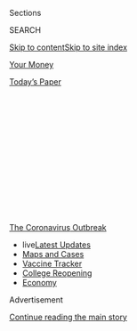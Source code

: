 <div id="app">

<div>

<div>

<div>

<div class="NYTAppHideMasthead css-1q2w90k e1suatyy0">

<div class="section css-ui9rw0 e1suatyy2">

<div class="css-eph4ug er09x8g0">

<div class="css-6n7j50">

</div>

<span class="css-1dv1kvn">Sections</span>

<div class="css-10488qs">

<span class="css-1dv1kvn">SEARCH</span>

</div>

[Skip to content](#site-content)[Skip to site index](#site-index)

</div>

<div id="masthead-section-label" class="css-1wr3we4 eaxe0e00">

[Your
Money](https://www.nytimes.com/section/your-money)

</div>

<div class="css-10698na e1huz5gh0">

</div>

</div>

<div id="masthead-bar-one" class="section hasLinks css-15hmgas e1csuq9d3">

<div class="css-uqyvli e1csuq9d0">

</div>

<div class="css-1uqjmks e1csuq9d1">

</div>

<div class="css-9e9ivx">

[](https://myaccount.nytimes.com/auth/login?response_type=cookie&client_id=vi)

</div>

<div class="css-1bvtpon e1csuq9d2">

[Today’s
Paper](https://www.nytimes.com/section/todayspaper)

</div>

</div>

</div>

</div>

<div data-aria-hidden="false">

<div id="site-content" data-role="main">

<div>

<div class="css-1aor85t" style="opacity:0.000000001;z-index:-1;visibility:hidden">

<div class="css-1hqnpie">

<div class="css-epjblv">

<span class="css-17xtcya">[Your
Money](/section/your-money)</span><span class="css-x15j1o">|</span><span class="css-fwqvlz">Your
Money: A Hub for Help During the Coronavirus
Crisis</span>

</div>

<div class="css-k008qs">

<div class="css-1iwv8en">

<span class="css-18z7m18"></span>

<div>

</div>

</div>

<span class="css-1n6z4y">https://nyti.ms/33vnSBV</span>

<div class="css-1705lsu">

<div class="css-4xjgmj">

<div class="css-4skfbu" data-role="toolbar" data-aria-label="Social Media Share buttons, Save button, and Comments Panel with current comment count" data-testid="share-tools">

  - 
  - 
  - 
  - 
    
    <div class="css-6n7j50">
    
    </div>

  - 

</div>

</div>

</div>

</div>

</div>

</div>

<div id="NYT_TOP_BANNER_REGION" class="css-13pd83m">

<div>

<div id="styln-prism-menu-1592847958612" class="section interactive-content interactive-size-medium css-1edisqu">

<div class="css-17ih8de interactive-body">

<div id="scroll-container" class="css-1gj85ro">

[<span class="styln-title-wrap"><span class="css-1pje3qr">The
Coronavirus</span><span class="css-1pje3qr">
Outbreak</span></span>](https://www.nytimes.com/news-event/coronavirus?action=click&pgtype=Article&state=default&region=TOP_BANNER&context=storylines_menu)

  - <span class="css-kqxiym" data-emphasize="true">live</span>[Latest
    Updates](https://www.nytimes.com/2020/08/04/world/coronavirus-cases.html?action=click&pgtype=Article&state=default&region=TOP_BANNER&context=storylines_menu)
  - [Maps and
    Cases](https://www.nytimes.com/interactive/2020/us/coronavirus-us-cases.html?action=click&pgtype=Article&state=default&region=TOP_BANNER&context=storylines_menu)
  - [Vaccine
    Tracker](https://www.nytimes.com/interactive/2020/science/coronavirus-vaccine-tracker.html?action=click&pgtype=Article&state=default&region=TOP_BANNER&context=storylines_menu)
  - [College
    Reopening](https://www.nytimes.com/2020/08/02/us/covid-college-reopening.html?action=click&pgtype=Article&state=default&region=TOP_BANNER&context=storylines_menu)
  - [Economy](https://www.nytimes.com/live/2020/08/04/business/stock-market-today-coronavirus?action=click&pgtype=Article&state=default&region=TOP_BANNER&context=storylines_menu)

</div>

</div>

</div>

</div>

</div>

<div id="top-wrapper" class="css-1sy8kpn">

<div id="top-slug" class="css-l9onyx">

Advertisement

</div>

[Continue reading the main
story](#after-top)

<div class="ad top-wrapper" style="text-align:center;height:100%;display:block;min-height:250px">

<div id="top" class="place-ad" data-position="top" data-size-key="top">

</div>

</div>

<div id="after-top">

</div>

</div>

<div id="sponsor-wrapper" class="css-1hyfx7x">

<div id="sponsor-slug" class="css-19vbshk">

Supported by

</div>

[Continue reading the main
story](#after-sponsor)

<div id="sponsor" class="ad sponsor-wrapper" style="text-align:center;height:100%;display:block">

</div>

<div id="after-sponsor">

</div>

</div>

<div class="css-14oxmzc edomiq20">

<span>Updated </span>

<div class="css-ki347z">

<span class="css-1656jku">Aug. 4, 2020, 9:06 a.m.
ET</span><span class="css-xwx5dt"></span>

</div>

<span class="css-1dv1kvn" data-aria-live="polite">Aug. 4, 2020, 9:06
a.m. ET</span>

</div>

<div class="css-1vkm6nb ehdk2mb0">

# Your Money: A Hub for Help During the Coronavirus Crisis

</div>

<div class="css-18e8msd">

<div class="css-1ijkfeb epjyd6m0">

<div class="css-1txwxcy ey68jwv0" data-aria-hidden="true">

[![Ron
Lieber](https://static01.nyt.com/images/2018/10/22/multimedia/author-ron-lieber/author-ron-lieber-thumbLarge.png
"Ron Lieber")](https://www.nytimes.com/by/ron-lieber)[![Tara Siegel
Bernard](https://static01.nyt.com/images/2019/01/18/multimedia/author-tara-siegel-bernard/author-tara-siegel-bernard-thumbLarge.png
"Tara Siegel Bernard")](https://www.nytimes.com/by/tara-siegel-bernard)

</div>

<div class="css-1baulvz">

By [<span class="css-1baulvz" itemprop="name">Ron
Lieber</span>](https://www.nytimes.com/by/ron-lieber) and
[<span class="css-1baulvz last-byline" itemprop="name">Tara Siegel
Bernard</span>](https://www.nytimes.com/by/tara-siegel-bernard)

</div>

</div>

</div>

<div class="section meteredContent css-1r7ky0e" name="articleBody" itemprop="articleBody">

<div class="css-79elbk" data-testid="photoviewer-wrapper">

<div class="css-z3e15g" data-testid="photoviewer-wrapper-hidden">

</div>

<div class="css-1a48zt4 ehw59r15" data-testid="photoviewer-children">

![<span class="css-cnj6d5 e1z0qqy90" itemprop="copyrightHolder"><span class="css-1ly73wi e1tej78p0">Credit...</span><span>Robert
Neubecker</span></span>](https://static01.nyt.com/images/2020/03/22/business/18virus-hub/18virus-hub-articleLarge.jpg?quality=75&auto=webp&disable=upscale)

</div>

</div>

<div class="css-1fanzo5 StoryBodyCompanionColumn">

<div class="css-53u6y8">

We’re here to help.

The pandemic has put millions of people out of work, forced painful
sacrifices and put many in the position of needing help they never
imagined would be necessary. We assembled this guide to connect you with
information about government benefits, free services and financial
strategies to get you through this crisis.

If you have a question that we have not answered about different kinds
of relief, please write to <hubforhelp@nytimes.com>. Ron and Tara will
read every message.

</div>

</div>

<div class="css-19qgada">

### Jump to information about:

  - [Unemployment Insurance](#link-2f8736c0)
  - [Paid Sick Leave and Family Leave](#link-4ccc30a7)
  - [Food Assistance](#link-3c2140bc)
  - [Mortgage Relief](#link-39bfe27a)
  - [Rent Relief](#link-1da1a7c4)
  - [Health Insurance](#link-74e96196)
  - [Credit Cards and Auto Loans](#link-75bcf9dc)
  - [Mental Health](#link-49737032)
  - [More Helpful Advice](#link-16f012f2)

</div>

<div>

</div>

<div class="css-1fanzo5 StoryBodyCompanionColumn">

<div class="css-53u6y8">

## Unemployment Insurance

A giant pandemic [relief
package](https://www.nytimes.com/2020/03/27/world/coronavirus-live-news-updates.html#link-1900f91a)
made significant — but temporary — changes to the way the unemployment
insurance system works. These changes expand the kinds of workers who
are eligible for unemployment, extend the amount of time people can
receive benefits and increase the amount people can receive.

</div>

</div>

<div class="css-1fanzo5 StoryBodyCompanionColumn">

<div class="css-53u6y8">

**Who is eligible?** The state programs that make up the unemployment
system now cover far more people than usual, including self-employed
people and part-time workers. Those who are unemployed, are partly
unemployed or cannot work for a wide variety of coronavirus-related
reasons will be more likely to receive benefits — and you don’t
necessarily need to lose your job to qualify. For example, if you’re
quarantined or have been furloughed — that is, you’re not being paid but
expect to return to your job eventually — you may be eligible.

**How much will someone get?** States set many of their own rules,
including for benefit amounts, which are generally calculated as a
percentage of your income over the past year, up to a certain maximum.
Some states are more generous than others, but unemployment typically
replaces roughly 45 percent of your lost income.

Whatever your benefit amount, the CARES Act also provides a temporary
increase of [$600
weekly](https://www.nytimes.com/interactive/2020/04/23/business/economy/unemployment-benefits-stimulus-coronavirus.html),
but only through July 31.

**How long will it last?** Benefits could last nine months or more,
through a combination of state and federal programs. But the details
depend on your state.

</div>

</div>

<div class="css-1fanzo5 StoryBodyCompanionColumn">

<div class="css-53u6y8">

Most states pay benefits for 26 weeks, though some offer less. After
that, federal legislation extends benefits by another 13 weeks. (Here’s
a [helpful illustration](https://labor.ny.gov/ui/cares-act.shtm) that
breaks down how the program works in New York State.)

In periods of high unemployment, your state may also offer its own
extended benefit program. Extended benefits usually last for half the
length of the state’s standard benefit period.

**What else should I know?** Being eligible for benefits doesn’t mean
the process is easy.

Many states administering these benefits are relying on [archaic
systems](https://www.nytimes.com/2020/04/17/nyregion/coronavirus-pandemic-unemployment-assistance-ny-delays.html),
which have been overwhelmed by the influx of claims. That has left [many
people](https://www.nytimes.com/2020/04/23/us/florida-coronavirus-unemployment.html)
[beyond
frustrated](https://www.nytimes.com/2020/05/08/nyregion/unemployment-benefits-ny-coronavirus.html)
because they were locked out, unable to submit applications or wondering
if and when a check would ever arrive. If you’re still encountering
difficulty, try contacting your elected state and federal
representatives for help. [Legal
Aid](https://www.americanbar.org/groups/legal_services/flh-home/flh-free-legal-help/)
is another good resource for lower-income households.

</div>

</div>

<div>

</div>

<div class="css-1fanzo5 StoryBodyCompanionColumn">

<div class="css-53u6y8">

## Paid Sick Leave and Family Leave

The CARES Act gives many American workers paid leave if they need to
take time off because of the outbreak, but [there are a lot of
exceptions,](https://www.nytimes.com/2020/03/14/opinion/coronavirus-pelosi-sick-leave.html)
and how the benefits work depends on your
[circumstances](https://www.nytimes.com/2020/05/08/upshot/virus-paid-leave-pandemic.html).

**Who is eligible?** Most workers at small and midsize companies, as
well as government employees. And that includes part-time workers.

**How much will they receive?** Eligible employees get two weeks of paid
sick leave if they are ill or seeking care, as long as they’ve been
employed at least 30 days. They can receive their full pay, up to $511 a
day.

</div>

</div>

<div class="css-1fanzo5 StoryBodyCompanionColumn">

<div class="css-53u6y8">

Some workers can also get 12 weeks of paid leave to care for children
whose schools are closed, or whose child care provider is unavailable
because of the outbreak, but fewer workers qualify for this type of
leave. They can receive two-thirds of their usual pay, up to $200 a day.

Part-time workers will be paid the amount they typically earn in a
two-week period, up to the daily limits. People who are self-employed —
including gig workers like Uber drivers and Instacart shoppers — can
also receive paid leave, but they must calculate their average daily
income and claim it as a tax credit.

**Who is left out?** Employers with fewer than 50 workers can [deny
workers the child-care
leave](https://www.nytimes.com/2020/04/02/us/politics/coronavirus-paid-leave.html)
(but not the sick leave) if it would be hard on their businesses, and
companies with more than 500 employees are excluded from the rules
entirely. [Many workers at big
businesses](https://www.bls.gov/ncs/ebs/benefits/2019/ownership/private/table31a.pdf)
already have paid sick leave, but their employers’ low-wage workers are
the least likely to be covered. The New America Foundation has published
[a detailed
list](https://www.newamerica.org/better-life-lab/reports/which-companies-still-arent-offering-paid-sick-days/)
of large employers (mostly consumer-facing companies like retailers,
restaurant chains and hotels) and their policies.

**How long do benefits last?** These changes aren’t permanent — the
leave law expires Dec. 31. You can find out more from the Department of
Labor, which has posted a [fact sheet for
workers](https://www.dol.gov/agencies/whd/pandemic/ffcra-employee-paid-leave)
and a [Q\&A](https://www.dol.gov/agencies/whd/pandemic/ffcra-questions).

</div>

</div>

<div>

</div>

<div class="css-1fanzo5 StoryBodyCompanionColumn">

<div class="css-53u6y8">

## Food Assistance

If you are experiencing food insecurity for the first time, you’re not
alone. If you’ve never used a food pantry, it might help to read [a
few](https://medium.com/wake-up-call/i-went-to-the-food-bank-for-the-first-time-37450c89b959)
[dispatches](https://workingclassstudies.wordpress.com/2011/12/05/a-visit-to-the-food-pantry/)
[from
others](https://www.npr.org/sections/thesalt/2019/06/30/735881297/opinion-being-hungry-in-america-is-hard-work-food-banks-need-your-help)
who started getting groceries at local food banks. Here’s a list of
[myths](https://solvehungertoday.org/blog/visiting-food-pantry-myths-facts/)
about food pantries and
[tips](https://extension.sdstate.edu/tips-visiting-food-pantry) for
visiting them. To find your nearest food pantry, start with the map
[here](https://ampleharvest.org/find-pantry/).

Many people who experience even a temporary loss of income can become
eligible for food stamps but do not realize it. The formal name for the
program is Supplemental Nutrition Assistance Program, or SNAP, and
eligibility may vary by state. Here’s [Ron’s
column](https://www.nytimes.com/2020/07/17/your-money/food-stamps-coronavirus.html)
explaining how the system works.

</div>

</div>

<div class="css-1fanzo5 StoryBodyCompanionColumn">

<div class="css-53u6y8">

The federal F.A.Q. about SNAP eligibility is
[here](https://www.fns.usda.gov/snap/recipient/eligibility), and you can
learn more about your state’s rules via [this
map](https://www.fns.usda.gov/snap/state-directory). As Tara noted in a
recent
[article](https://www.nytimes.com/2020/05/01/your-money/food-stamps-snap-coronavirus.html),
it isn’t always possible to use SNAP benefits when buying groceries
online.

## Mortgage Relief

[Millions of
homeowners](https://www.nytimes.com/2020/05/15/business/coronavirus-mortgage-relief.html)
have pressed the pause button on their mortgage payments, a form of
relief extended by the CARES Act. Not all homeowners are covered under
the new law, however, and many borrowers seeking relief have been given
inaccurate information. Here’s what you need to know.

**Who is covered by the law?** Homeowners with mortgages backed by the
federal government are permitted to [temporarily suspend their
payments](https://www.fhfa.gov/Homeownersbuyer/MortgageAssistance/Pages/Coronavirus-Assistance-Information.aspx),
a process called forbearance, for up to a year. This covers about 70
percent of mortgage holders and includes loans backed by Fannie Mae or
Freddie Mac, loans insured by the Federal Housing Administration (known
as F.H.A. loans) and those guaranteed by the Department of Veterans
Affairs and the Department of Agriculture.

About 30 percent of mortgage holders have loans owned by banks or other
private investors. They are not covered by the new law, but many of
these homeowners have received similar relief, often granted in
three-month increments.

**Who controls my mortgage?** You can search your address on
[various](https://www.consumerfinance.gov/ask-cfpb/how-can-i-tell-who-owns-my-mortgage-en-214/)
[government
websites](https://www.makinghomeaffordable.gov/get-answers/Pages/get-answers-find-out-mortgage.aspx).

**What happens after forbearance?** You must make up for the payments
you skip. The process will vary depending on your personal circumstances
— and who owns your loan.

If you have a federally backed loan, your servicer should present you
with several ways to become current on your mortgage — and none of them
require you to immediately pay the money back in a lump sum (although
you can if you want to). If you can afford to resume your regular
payments, you may pay the money back over several months, for example,
or settle up when the home is sold, refinanced or when the mortgage term
is up.

People who still cannot afford to make their mortgage payments after the
forbearance period expires will probably have to lower their monthly
payment by modifying their loan, a more formal process that will require
an application.

</div>

</div>

<div class="css-1fanzo5 StoryBodyCompanionColumn">

<div class="css-53u6y8">

For mortgage holders with loans owned by banks or private investors,
[the
options](https://www.nytimes.com/2020/05/15/business/coronavirus-mortgage-relief.html)
aren’t always as clear or as accommodating.

**What about foreclosure?** Federal housing officials [recently
extended](https://www.fhfa.gov/Media/PublicAffairs/Pages/FHFA-Extends-Foreclosure-and-Eviction-Moratorium-6172020.aspx)
a nationwide eviction and foreclosure moratorium for borrowers with
loans backed by Fannie Mae, Freddie Mac and the F.H.A. This includes
foreclosures that are already in progress.

**Where can I get assistance?** If you don’t feel like you are being
treated fairly — or are simply overwhelmed by the process — it might
help to [find a housing
counselor](https://apps.hud.gov/offices/hsg/sfh/hcc/hcs.cfm). For more
information, check out our short [resource guide
here](https://www.nytimes.com/2020/05/15/business/covid-mortgage-forbearance.html).

## Rent Relief

While rent payments nationwide [have not
yet](https://www.nytimes.com/2020/05/31/business/economy/coronavirus-rent-landlords-tenants.html)
fallen precipitously, every person who can’t pay is in crisis, and fear
remains high that more
[trouble](https://www.nytimes.com/2020/05/27/us/coronavirus-evictions-renters.html?action=click&module=RelatedLinks&pgtype=Article)
is coming.

**Where can I get help?** ** Here’s Ron’s
[column](https://www.nytimes.com/2020/07/11/your-money/coronavirus-eviction-prevention-renters-landlord.html)
on how to prevent your own eviction, and it includes a number of links
with plenty of detail.

If your landlord won’t give you a break and you want to see what legal
options you might have, you can search for a low or no-cost legal
assistance office near you via the Legal Services Corporation’s
[map](https://www.lsc.gov/what-legal-aid/find-legal-aid). Just Shelter,
a tenant advocacy group formed by Matthew Desmond and Tessa Lowinske
Desmond, also offers
[information](https://justshelter.org/community-resources/) on local
organizations that can provide advice to renters in distress.

**What are governments doing?** ** State and local governments have
offered some eviction protection.<span class="css-8l6xbc evw5hdy0">
</span>Mr. Desmond, the author of the book
“[Evicted](https://www.nytimes.com/2016/02/28/books/review/matthew-desmonds-evicted-poverty-and-profit-in-the-american-city.html),”
is also the founder of Eviction Lab, which maintains [a
list](https://evictionlab.org/covid-eviction-policies/) of local and
regional actions to pause evictions of renters. It has also published a
[scorecard](https://evictionlab.org/covid-policy-scorecard/) that
examines state policies and how they’ve changed since the pandemic took
hold.

</div>

</div>

<div class="css-1fanzo5 StoryBodyCompanionColumn">

<div class="css-53u6y8">

The CARES Act put a temporary, nationwide [eviction
moratorium](https://crsreports.congress.gov/product/pdf/IN/IN11320) in
place for any renters whose landlords have mortgages backed or owned by
Fannie Mae, Freddie Mac or the Federal Housing Administration. This will
last through the end of July, and landlords can’t charge any fees or
penalties for nonpayment of rent either. The moratorium applies only to
eviction for nonpayment; tenants can still be evicted for other reasons.

**What about my landlord?** Regulators have also [told
landlords](https://www.fhfa.gov/Media/PublicAffairs/Pages/FHFA-Moves-to-Provide-Eviction-Suspension-Relief-for-Renters-in-Multifamily-Properties.aspx)
whose own mortgages are owned by Fannie or Freddie that they can use
forbearance on their own mortgages, just as long as they do not evict
tenants after they pause their mortgage payments. The challenge for
renters is figuring out whether their landlord has such a mortgage. This
information sometimes appears if you look up the address in the
[National Housing Preservation
Database](https://preservationdatabase.org/about-the-database/) or in
[another one](https://nlihc.org/federal-moratoriums) that the National
Low Income Housing Coalition created.

If the landlord’s mortgage is not in forbearance, renters who skip
payments could be risking eviction if there has not been a local
prohibition.

</div>

</div>

<div>

</div>

<div class="css-1fanzo5 StoryBodyCompanionColumn">

<div class="css-53u6y8">

## Health Insurance

Millions of Americans [most likely
lost](https://www.kff.org/coronavirus-covid-19/issue-brief/eligibility-for-aca-health-coverage-following-job-loss/)
their health coverage along with their jobs. And many others can no
longer afford the policy they were paying for on their own.

If your situation has recently changed,[you have more
options](https://www.nytimes.com/2020/03/25/upshot/coronavirus-health-insurance-faq.html)
now than in previous crises. But navigating the [complex
web](https://www.kff.org/health-reform/issue-brief/changes-in-income-and-health-coverage-eligibility-after-job-loss-due-to-covid-19/)
of alternatives and figuring out how to qualify can be a challenge.

**If your income has dwindled to almost nothing.** People earning very
little will most likely be eligible for the federal-state health
insurance program known as Medicaid in 36 states and the District of
Columbia. Because of the Affordable Care Act, most states now allow all
residents to qualify for Medicaid if their household’s monthly income is
below a certain threshold — around $1,400 a month for a single person or
$2,950 for a family of four. That calculation should include any normal
unemployment benefits you are receiving, but not the additional $600 a
week being paid temporarily and not the direct
[stimulus](https://www.nytimes.com/interactive/2020/07/24/business/economy/600-unemployment-benefits.html)
payment authorized under recent [relief
legislation](https://www.nytimes.com/article/coronavirus-stimulus-package-questions-answers.html).

</div>

</div>

<div class="css-1fanzo5 StoryBodyCompanionColumn">

<div class="css-53u6y8">

**If your income is too high for Medicaid.** Those earning more can
probably buy coverage through the marketplaces established under the
Affordable Care Act — and you may qualify for substantial subsidies. If
you lose your job for any reason, you are permitted to sign up during [a
special enrollment
period.](https://www.healthcare.gov/have-job-based-coverage/if-you-lose-job-based-coverage/)

People who want to buy coverage even in the absence of a job loss might
be able to do so if they live in states that run their own marketplaces;
some of those states have established special enrollment periods. But
the [Trump administration decided in April that it would
not](https://www.nytimes.com/2020/04/01/upshot/obamacare-markets-coronavirus-trump.html)
reopen the federal Healthcare.gov marketplaces to new customers. Those
marketplaces are used in 38 states.

If you already have a marketplace plan but have experienced a drop in
income, you can go back into the system — even outside of an open
enrollment period — and adjust your income, which may result in greater
subsidies.

It’s also possible to keep your insurance if you lost your job, but that
tends to be more expensive than buying coverage in the Obamacare
marketplaces.

**I have a job and a workplace plan. What about me?** You may have a
chance to [change your
coverage](https://www.nytimes.com/2020/05/12/business/employer-health-plans-coronavirus.html)
or add family members outside of an open enrollment period, which
usually isn’t possible. The Internal Revenue Service recently made an
exception, but your employer doesn’t have to offer this option.

For more details on the various coverage options, check out [this
piece](https://www.nytimes.com/2020/03/25/upshot/coronavirus-health-insurance-faq.html)
by Margot Sanger-Katz and Reed Abelson. (At least one health insurance
company, UnitedHealth, is[offering modest
relief](https://www.nytimes.com/2020/05/07/health/unitedhealth-coronavirus.html)
by providing enrollees with a break on premiums.)

## Credit Cards and Auto Loans

If you need temporary relief on your credit card or auto loan payments,
many lenders are offering at least some help.

</div>

</div>

<div class="css-1fanzo5 StoryBodyCompanionColumn">

<div class="css-53u6y8">

Start with the website for your lenders and read what they have posted.
Some have made their policies more stingy since Ron [first
reported](https://www.nytimes.com/2020/03/17/your-money/loan-waivers-coronavirus.html)
on changes in March.

If you call for help via phone, record the conversation if you can or at
least get written documentation of any changes the lender agrees to.
[This column from
Ron](https://www.nytimes.com/2020/05/16/business/coronavirus-financial-help.html)
explains how and why.

Among the options you can ask for are permission to skip payments (with
waived interest charges during the months you skip), the elimination of
late or other fees and a permanently lower interest rate. Ask how any
change might affect your credit score and whether you’ll have to make up
missed payments in one lump sum right after the zero-payment months.

## Mental Health

Financial losses often come with emotional strain, at the very point
when people may be least likely to spend money on care for themselves.

If you are in severe distress, the number for the free, confidential
[National Suicide Prevention
Hotline](https://suicidepreventionlifeline.org/our-crisis-centers/) is
1-800-273-8255. It’s open at all hours. Or text HELLO to
[741741](https://www.crisistextline.org/text-us/).

Many mental health practitioners do pro bono work or charge fees on a
sliding scale. There does not appear to be a national directory of such
providers, but there is no reason not to contact local ones to ask about
low or no-cost services.

The National Alliance on Mental Illness maintains [a help
line](https://nami.org/Support-Education/NAMI-HelpLine/NAMI-HelpLine-FAQs)
that can provide referrals to local resources as well. Its number is
1-800-950-6264.

## More Helpful Advice

  - **Help for the Self-Employed.** The self-employed often have fewer
    protections than employees working for companies and other
    organizations, but two legislative packages extended several new
    benefits to help them cope during the pandemic. Paid sick and family
    leave is now available in the form of a tax credit. Unemployment
    insurance is also newly available to gig workers, independent
    contractors and freelancers who are usually ineligible. And
    self-employed people who can no longer afford their health insurance
    or want to buy new polices may have more options. [Tara’s
    story](https://www.nytimes.com/article/self-employed-workers-unemployment-coronavirus-stimulus-package.html)
    has more details.

  - **You have some flexibility with your federal student loans.** In
    fact, you should have automatically received relief without lifting
    a finger: Borrowers have been placed in so-called administrative
    forbearance, which allows you to temporarily stop making payments
    until Sept. 30.
    
    No interest will accrue during this period, and borrowers who want
    to continue making loan payments can do so.
    
    The Education Department says that these skipped payments will still
    count toward loan forgiveness for borrowers in income-driven
    repayment and public service loan forgiveness programs, as long as
    the other usual requirements are fulfilled.
    
    If you have more questions, check out the Education Department’s
    Q\&A
    [here](https://studentaid.gov/announcements-events/coronavirus#borrower-questions).
    Some private lenders are offering relief programs, too.

  - **Staying in touch.** A number of large companies have agreed not to
    terminate the service of residential or small business customers who
    can’t pay their bills until at least June 30, including AT\&T,
    Comcast, Cox, RCN, Sprint, T-Mobile and Verizon. A [full list of
    companies](https://www.fcc.gov/keep-americans-connected#pledges) is
    available on the Federal Communications Commission site.

  - **How to help.** There is no shortage of need right now — and no
    shortage of guides to helping. The New York Times has a [basic
    guide](https://www.nytimes.com/article/coronavirus-how-to-help-donations-charities.html)
    to coronavirus giving,
    [suggestions](https://www.nytimes.com/2020/03/27/smarter-living/coronavirus-charity-donations.html)
    on where to donate money, some practical tips on [what not to
    do](https://www.nytimes.com/2020/04/10/nyregion/coronavirus-help-healthcare-workers.html)
    and an
    [explainer](https://www.nytimes.com/2020/04/13/style/self-care/donate-clothes-coronavirus.html)
    on donating clothes.
    
    Ron wrote [a
    column](https://www.nytimes.com/2020/05/30/your-money/philanthropy-charity-giving-coronavirus.html)
    about the kind of direct giving that allows you to channel money to
    individuals with immediate cash needs. The New York Times has also
    started [its own
    campaign](https://www.nytimes.com/2020/04/01/reader-center/neediest-cases-covid-19-relief-campaign.html)
    as part of its Neediest Cases fund.

  - **Don’t forget about property taxes.** Despite the economic strain
    caused by the virus, in many places, homeowners are still expected
    to make property tax payments by the usual deadlines. If they were
    postponed, they could wreak havoc on local budgets. Our colleague
    Ann Carrns[has a
    story](https://www.nytimes.com/2020/04/10/your-money/coronavirus-property-taxes.html?campaign_id=12&emc=edit_my_20200413&instance_id=17606&nl=your-money&regi_id=8921505&segment_id=25000&te=1&user_id=1f51a0e7a2edf91cad2fd25cabf8cd78)
    with more information. You can find details on jurisdictions that
    may offer some leeway in [this
    chart](https://www.inmyarea.com/research/covid-property-tax-breaks-by-state#special-relief-program-deadline-extensions).
    
    There are situations where you may get a break. If you have paused
    payments on your federally backed loan and you pay taxes and
    insurance from an escrow account, your mortgage servicer should
    continue to advance those payments as well, according to the Federal
    Housing Finance Agency. But if you don’t use an escrow account for
    taxes and insurance, you will need to continue making those payments
    on your own unless your locality provides some flexibility or
    relief.

  - **Mistaken stimulus payments.** Think you received a payment by
    mistake, say, for a relative who is among the over one million
    deceased individuals to whom the government made payments? Don’t
    spend the money. The Internal Revenue Service may well realize its
    mistake and ask for it back come tax time in 2021.

  - **Financial planners are offering free advice.** [Dozens of
    members](https://www.xyplanningnetwork.com/?_advisor_search=%22coronavirus%20relief%22)
    of the XY Planning Network have offered to help people through phone
    consultations. The Financial Planning Association has [its own
    list](https://www.onefpa.org/Pages/ProBonoPlanning.aspx) of
    volunteer certified financial planners, [as
    does](https://www.napfa.org/find-an-advisor) the National
    Association of Personal Financial Advisors.

  - **What to know about Social Security.** Older workers who have lost
    their jobs and are short on savings may be contemplating whether
    they should file for Social Security earlier than they had
    anticipated. Filing before your [full retirement
    age](https://www.ssa.gov/planners/retire/retirechart.html) has
    serious implications, which may reduce your monthly check
    forevermore. Before you decide, consider [the following
    strategies](https://www.nytimes.com/2020/04/17/business/retiring-social-security-jobs-coronavirus-pandemic.html).
    (And if you’re eligible for unemployment, you might apply for that
    first.)
    
    The Social Security Administration has mostly closed its 1,200
    offices for routine requests like help with benefit claims. Those
    requests should go through the agency’s toll-free phone line,
    1-800-772-1213, and its
    [website](https://www.ssa.gov/onlineservices/). In-person assistance
    is still available for crucial services, like reinstatement of
    benefits and assistance for those with severe disabilities. Those
    seeking in-person help must call in advance. Mark Miller has details
    [here](https://www.nytimes.com/2020/03/17/business/retirement/coronavirus-social-security.html).

  - **You can use a retirement account in new ways.** Many people who
    are out of work may be turning to their retirement accounts for
    emergency cash. Under normal circumstances, that would trigger taxes
    and penalties. But the CARES Act provides more flexible hardship
    options for 401(k) and individual retirement accounts. But even
    newly jobless people who don’t need to tap their savings have a
    decision to make: Leave the money in a former employer’s plan or
    roll it over to an individual retirement account? All of these
    situations require some analysis. [This
    story](https://www.nytimes.com/2020/05/10/business/401k-rollover-faq.html)
    can help.

  - **Get your free credit report.** Consumers can now check their
    credit reports from each of the Big Three credit firms each week,
    free of charge, instead of just once a year. Routine checks have
    always been wise, but now they are essential — particularly if
    you’re skipping payments with the permission of your lender. Even
    if your lender says this relief won’t hurt your credit profile,
    mistakes are bound to happen. To find out more about how to check
    your report and what to look for, read [Ann’s story
    here.](https://www.nytimes.com/2020/05/15/your-money/coronavirus-credit-reports.html)

  - **Watch out for fraud.** Whether it’s a shady sales pitch for a
    gravity-defying investment or a website offering masks that never
    arrive, coronavirus-related fraud is on the rise. These
    solicitations may arrive by telephone, text messages, email, social
    media, even in [store parking
    lots,](https://www.nytimes.com/2020/04/05/us/politics/coronavirus-scams-fraud-price-gouging.html)
    which is why consumers must remain hypervigilant. This[story from
    Tara](https://www.nytimes.com/2020/03/13/business/coronavirus-scams.html)
    looks at overhyped pitches for complex investments, while [this
    piece from
    Ann](https://www.nytimes.com/2020/04/17/your-money/coronavirus-fraud.html)
    surveys the landscape of bogus practices. The[Consumer Financial
    Protection
    Bureau](https://www.consumerfinance.gov/about-us/blog/beware-coronavirus-related-scams/)
    and the[Federal Trade
    Commission](https://www.consumer.ftc.gov/features/coronavirus-scams-what-ftc-doing)
    have also posted warnings about coronavirus fraud, and a Bentley
    University professor named Steve Weisman also keeps a [running
    list](https://scamicide.com/tag/coronavirus-scams/) of virus-related
    scams.

</div>

</div>

</div>

<div>

</div>

<div>

</div>

<div>

</div>

<div>

<div id="bottom-wrapper" class="css-1ede5it">

<div id="bottom-slug" class="css-l9onyx">

Advertisement

</div>

[Continue reading the main
story](#after-bottom)

<div id="bottom" class="ad bottom-wrapper" style="text-align:center;height:100%;display:block;min-height:90px">

</div>

<div id="after-bottom">

</div>

</div>

</div>

</div>

</div>

## Site Index

<div>

</div>

## Site Information Navigation

  - [© <span>2020</span> <span>The New York Times
    Company</span>](https://help.nytimes.com/hc/en-us/articles/115014792127-Copyright-notice)

<!-- end list -->

  - [NYTCo](https://www.nytco.com/)
  - [Contact
    Us](https://help.nytimes.com/hc/en-us/articles/115015385887-Contact-Us)
  - [Work with us](https://www.nytco.com/careers/)
  - [Advertise](https://nytmediakit.com/)
  - [T Brand Studio](http://www.tbrandstudio.com/)
  - [Your Ad
    Choices](https://www.nytimes.com/privacy/cookie-policy#how-do-i-manage-trackers)
  - [Privacy](https://www.nytimes.com/privacy)
  - [Terms of
    Service](https://help.nytimes.com/hc/en-us/articles/115014893428-Terms-of-service)
  - [Terms of
    Sale](https://help.nytimes.com/hc/en-us/articles/115014893968-Terms-of-sale)
  - [Site
    Map](https://spiderbites.nytimes.com)
  - [Help](https://help.nytimes.com/hc/en-us)
  - [Subscriptions](https://www.nytimes.com/subscription?campaignId=37WXW)

</div>

</div>

</div>

</div>
